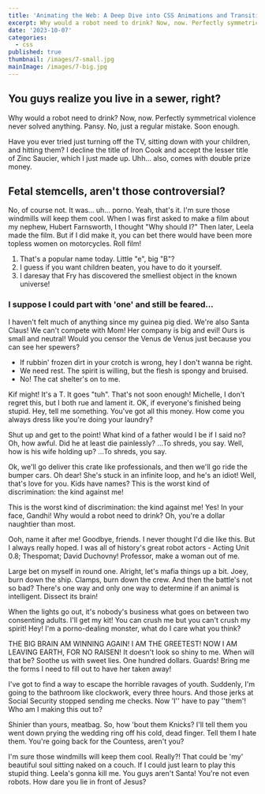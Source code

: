 ```yaml
---
title: 'Animating the Web: A Deep Dive into CSS Animations and Transitions'
excerpt: Why would a robot need to drink? Now, now. Perfectly symmetrical violence never solved anything. Pansy. No, just a regular mistake. Soon enough.
date: '2023-10-07'
categories:
  - css
published: true
thumbnail: /images/7-small.jpg
mainImage: /images/7-big.jpg
---
```


## You guys realize you live in a sewer, right?

Why would a robot need to drink? Now, now. Perfectly symmetrical violence never solved anything. Pansy. No, just a regular mistake. Soon enough.

Have you ever tried just turning off the TV, sitting down with your children, and hitting them? I decline the title of Iron Cook and accept the lesser title of Zinc Saucier, which I just made up. Uhh… also, comes with double prize money.

## Fetal stemcells, aren't those controversial?

No, of course not. It was… uh… porno. Yeah, that's it. I'm sure those windmills will keep them cool. When I was first asked to make a film about my nephew, Hubert Farnsworth, I thought "Why should I?" Then later, Leela made the film. But if I did make it, you can bet there would have been more topless women on motorcycles. Roll film!

1. That's a popular name today. Little "e", big "B"?
2. I guess if you want children beaten, you have to do it yourself.
3. I daresay that Fry has discovered the smelliest object in the known universe!

### I suppose I could part with 'one' and still be feared…

I haven't felt much of anything since my guinea pig died. We're also Santa Claus! We can't compete with Mom! Her company is big and evil! Ours is small and neutral! Would you censor the Venus de Venus just because you can see her spewers?

- If rubbin' frozen dirt in your crotch is wrong, hey I don't wanna be right.
- We need rest. The spirit is willing, but the flesh is spongy and bruised.
- No! The cat shelter's on to me.

Kif might! It's a T. It goes "tuh". That's not soon enough! Michelle, I don't regret this, but I both rue and lament it. OK, if everyone's finished being stupid. Hey, tell me something. You've got all this money. How come you always dress like you're doing your laundry?

Shut up and get to the point! What kind of a father would I be if I said no? Oh, how awful. Did he at least die painlessly? …To shreds, you say. Well, how is his wife holding up? …To shreds, you say.

Ok, we'll go deliver this crate like professionals, and then we'll go ride the bumper cars. Oh dear! She's stuck in an infinite loop, and he's an idiot! Well, that's love for you. Kids have names? This is the worst kind of discrimination: the kind against me!

This is the worst kind of discrimination: the kind against me! Yes! In your face, Gandhi! Why would a robot need to drink? Oh, you're a dollar naughtier than most.

Ooh, name it after me! Goodbye, friends. I never thought I'd die like this. But I always really hoped. I was all of history's great robot actors - Acting Unit 0.8; Thespomat; David Duchovny! Professor, make a woman out of me.

Large bet on myself in round one. Alright, let's mafia things up a bit. Joey, burn down the ship. Clamps, burn down the crew. And then the battle's not so bad? There's one way and only one way to determine if an animal is intelligent. Dissect its brain!

When the lights go out, it's nobody's business what goes on between two consenting adults. I'll get my kit! You can crush me but you can't crush my spirit! Hey! I'm a porno-dealing monster, what do I care what you think?

THE BIG BRAIN AM WINNING AGAIN! I AM THE GREETEST! NOW I AM LEAVING EARTH, FOR NO RAISEN! It doesn't look so shiny to me. When will that be? Soothe us with sweet lies. One hundred dollars. Guards! Bring me the forms I need to fill out to have her taken away!

I've got to find a way to escape the horrible ravages of youth. Suddenly, I'm going to the bathroom like clockwork, every three hours. And those jerks at Social Security stopped sending me checks. Now 'I'' have to pay ''them'! Who am I making this out to?

Shinier than yours, meatbag. So, how 'bout them Knicks? I'll tell them you went down prying the wedding ring off his cold, dead finger. Tell them I hate them. You're going back for the Countess, aren't you?

I'm sure those windmills will keep them cool. Really?! That could be 'my' beautiful soul sitting naked on a couch. If I could just learn to play this stupid thing. Leela's gonna kill me. You guys aren't Santa! You're not even robots. How dare you lie in front of Jesus?
